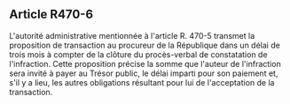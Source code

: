 Article R470-6
----
L'autorité administrative mentionnée à l'article R. 470-5 transmet la
proposition de transaction au procureur de la République dans un délai de trois
mois à compter de la clôture du procès-verbal de constatation de l'infraction.
Cette proposition précise la somme que l'auteur de l'infraction sera invité à
payer au Trésor public, le délai imparti pour son paiement et, s'il y a lieu,
les autres obligations résultant pour lui de l'acceptation de la transaction.
